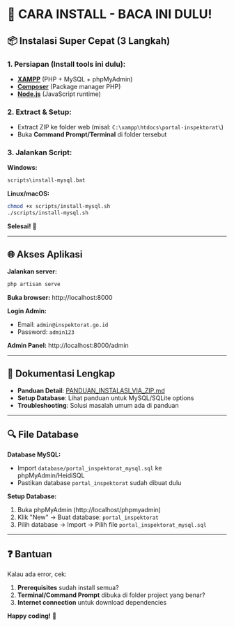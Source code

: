 # 🚀 CARA INSTALL - BACA INI DULU!

## 📦 Instalasi Super Cepat (3 Langkah)

### 1. **Persiapan** (Install tools ini dulu):
- **[XAMPP](https://www.apachefriends.org/download.html)** (PHP + MySQL + phpMyAdmin)
- **[Composer](https://getcomposer.org/download/)** (Package manager PHP)  
- **[Node.js](https://nodejs.org/)** (JavaScript runtime)

### 2. **Extract & Setup**:
- Extract ZIP ke folder web (misal: `C:\xampp\htdocs\portal-inspektorat\`)
- Buka **Command Prompt/Terminal** di folder tersebut

### 3. **Jalankan Script**:

**Windows:**
```cmd
scripts\install-mysql.bat
```

**Linux/macOS:**
```bash
chmod +x scripts/install-mysql.sh
./scripts/install-mysql.sh
```

**Selesai!** 🎉

---

## 🌐 Akses Aplikasi

**Jalankan server:**
```bash
php artisan serve
```

**Buka browser:** http://localhost:8000

**Login Admin:**
- Email: `admin@inspektorat.go.id`  
- Password: `admin123`

**Admin Panel:** http://localhost:8000/admin

---

## 📖 Dokumentasi Lengkap

- **Panduan Detail**: [PANDUAN_INSTALASI_VIA_ZIP.md](PANDUAN_INSTALASI_VIA_ZIP.md)
- **Setup Database**: Lihat panduan untuk MySQL/SQLite options
- **Troubleshooting**: Solusi masalah umum ada di panduan

---

## 🔍 File Database

**Database MySQL:**
- Import `database/portal_inspektorat_mysql.sql` ke phpMyAdmin/HeidiSQL
- Pastikan database `portal_inspektorat` sudah dibuat dulu

**Setup Database:**
1. Buka phpMyAdmin (http://localhost/phpmyadmin)
2. Klik "New" → Buat database: `portal_inspektorat`
3. Pilih database → Import → Pilih file `portal_inspektorat_mysql.sql`

---

## ❓ Bantuan

Kalau ada error, cek:
1. **Prerequisites** sudah install semua?
2. **Terminal/Command Prompt** dibuka di folder project yang benar?
3. **Internet connection** untuk download dependencies

**Happy coding!** 🚀
